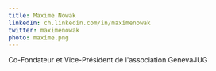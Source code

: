 ```yaml
---
title: Maxime Nowak
linkedIn: ch.linkedin.com/in/maximenowak
twitter: maximenowak
photo: maxime.png
---
```


Co-Fondateur et Vice-Président de l'association GenevaJUG
